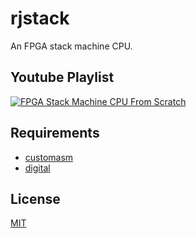 # rjstack

An FPGA stack machine CPU.

## Youtube Playlist

[![FPGA Stack Machine CPU From Scratch](https://img.youtube.com/vi/NAP9flycUJw/maxresdefault.jpg)](https://www.youtube.com/watch?v=NAP9flycUJw&list=PLilenfQGj6CHO25aw7tUb6xoVvwgGQfA9&index=1)

## Requirements

- [customasm](https://github.com/hlorenzi/customasm)
- [digital](https://github.com/hneemann/Digital)

## License

[MIT](./LICENSE)
